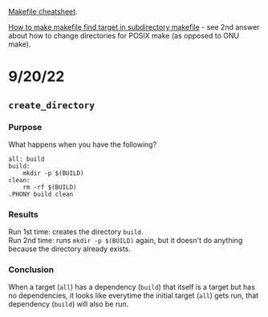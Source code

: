 

[Makefile cheatsheet](https://bytes.usc.edu/cs104/wiki/makefile/).

[How to make makefile find target in subdirectory makefile](https://stackoverflow.com/questions/17873044/how-to-make-makefile-find-target-in-subdirectory-makefile) - see 2nd answer about how to change directories for POSIX make (as opposed to GNU make).

# 9/20/22

## `create_directory`

### Purpose

What happens when you have the following?

```
all: build
build:
    mkdir -p $(BUILD)
clean:
    rm -rf $(BUILD)
.PHONY build clean
```

### Results

Run 1st time: creates the directory `build`.  
Run 2nd time: runs `mkdir -p $(BUILD)` again, but it doesn't do anything because the directory already exists.

### Conclusion

When a target (`all`) has a dependency (`build`) that itself is a target but has no dependencies, it looks like everytime the initial target (`all`) gets run, that dependency  (`build`) will also be run.